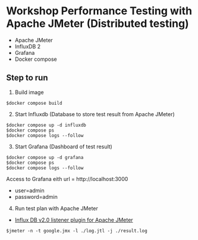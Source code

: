 # Workshop Performance Testing with Apache JMeter (Distributed testing)
* Apache JMeter
* InfluxDB 2
* Grafana
* Docker compose

## Step to run

1. Build image
```
$docker compose build
```

2. Start Influxdb (Database to store test result from Apache JMeter)
```
$docker compose up -d influxdb
$docker compose ps
$docker compose logs --follow
```

3. Start Grafana (Dashboard of test result)
```
$docker compose up -d grafana
$docker compose ps
$docker compose logs --follow
```

Access to Grafana eith url = http://localhost:3000
* user=admin
* password=admin

4. Run test plan with Apache JMeter
* [Influx DB v2.0 listener plugin for Apache JMeter](https://github.com/mderevyankoaqa/jmeter-influxdb2-listener-plugin)
```
$jmeter -n -t google.jmx -l ./log.jtl -j ./result.log
```
